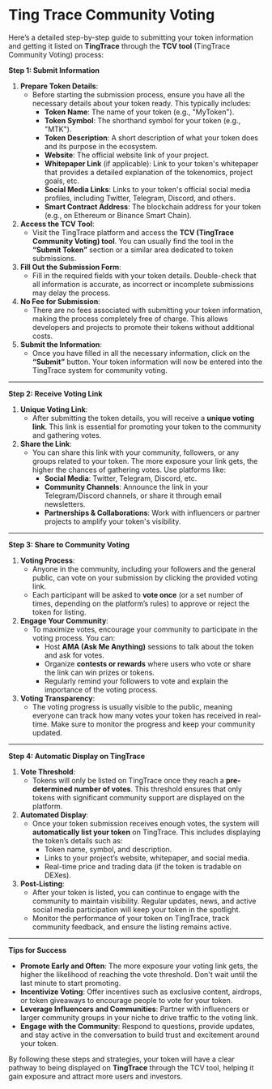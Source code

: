 # Ting Trace Community Voting

Here’s a detailed step-by-step guide to submitting your token information and getting it listed on **TingTrace** through the **TCV tool** (TingTrace Community Voting) process:

**Step 1: Submit Information**

1. **Prepare Token Details**:
   * Before starting the submission process, ensure you have all the necessary details about your token ready. This typically includes:
     * **Token Name**: The name of your token (e.g., "MyToken").
     * **Token Symbol**: The shorthand symbol for your token (e.g., "MTK").
     * **Token Description**: A short description of what your token does and its purpose in the ecosystem.
     * **Website**: The official website link of your project.
     * **Whitepaper Link** (if applicable): Link to your token's whitepaper that provides a detailed explanation of the tokenomics, project goals, etc.
     * **Social Media Links**: Links to your token's official social media profiles, including Twitter, Telegram, Discord, and others.
     * **Smart Contract Address**: The blockchain address for your token (e.g., on Ethereum or Binance Smart Chain).
2. **Access the TCV Tool**:
   * Visit the TingTrace platform and access the **TCV (TingTrace Community Voting) tool**. You can usually find the tool in the **“Submit Token”** section or a similar area dedicated to token submissions.
3. **Fill Out the Submission Form**:
   * Fill in the required fields with your token details. Double-check that all information is accurate, as incorrect or incomplete submissions may delay the process.
4. **No Fee for Submission**:
   * There are no fees associated with submitting your token information, making the process completely free of charge. This allows developers and projects to promote their tokens without additional costs.
5. **Submit the Information**:
   * Once you have filled in all the necessary information, click on the **“Submit”** button. Your token information will now be entered into the TingTrace system for community voting.

***

**Step 2: Receive Voting Link**

1. **Unique Voting Link**:
   * After submitting the token details, you will receive a **unique voting link**. This link is essential for promoting your token to the community and gathering votes.
2. **Share the Link**:
   * You can share this link with your community, followers, or any groups related to your token. The more exposure your link gets, the higher the chances of gathering votes. Use platforms like:
     * **Social Media**: Twitter, Telegram, Discord, etc.
     * **Community Channels**: Announce the link in your Telegram/Discord channels, or share it through email newsletters.
     * **Partnerships & Collaborations**: Work with influencers or partner projects to amplify your token's visibility.

***

**Step 3: Share to Community Voting**

1. **Voting Process**:
   * Anyone in the community, including your followers and the general public, can vote on your submission by clicking the provided voting link.
   * Each participant will be asked to **vote once** (or a set number of times, depending on the platform’s rules) to approve or reject the token for listing.
2. **Engage Your Community**:
   * To maximize votes, encourage your community to participate in the voting process. You can:
     * Host **AMA (Ask Me Anything)** sessions to talk about the token and ask for votes.
     * Organize **contests or rewards** where users who vote or share the link can win prizes or tokens.
     * Regularly remind your followers to vote and explain the importance of the voting process.
3. **Voting Transparency**:
   * The voting progress is usually visible to the public, meaning everyone can track how many votes your token has received in real-time. Make sure to monitor the progress and keep your community updated.

***

**Step 4: Automatic Display on TingTrace**

1. **Vote Threshold**:
   * Tokens will only be listed on TingTrace once they reach a **pre-determined number of votes**. This threshold ensures that only tokens with significant community support are displayed on the platform.
2. **Automated Display**:
   * Once your token submission receives enough votes, the system will **automatically list your token** on TingTrace. This includes displaying the token’s details such as:
     * Token name, symbol, and description.
     * Links to your project’s website, whitepaper, and social media.
     * Real-time price and trading data (if the token is tradable on DEXes).
3. **Post-Listing**:
   * After your token is listed, you can continue to engage with the community to maintain visibility. Regular updates, news, and active social media participation will keep your token in the spotlight.
   * Monitor the performance of your token on TingTrace, track community feedback, and ensure the listing remains active.

***

**Tips for Success**

* **Promote Early and Often**: The more exposure your voting link gets, the higher the likelihood of reaching the vote threshold. Don't wait until the last minute to start promoting.
* **Incentivize Voting**: Offer incentives such as exclusive content, airdrops, or token giveaways to encourage people to vote for your token.
* **Leverage Influencers and Communities**: Partner with influencers or larger community groups in your niche to drive traffic to the voting link.
* **Engage with the Community**: Respond to questions, provide updates, and stay active in the conversation to build trust and excitement around your token.

By following these steps and strategies, your token will have a clear pathway to being displayed on **TingTrace** through the TCV tool, helping it gain exposure and attract more users and investors.
